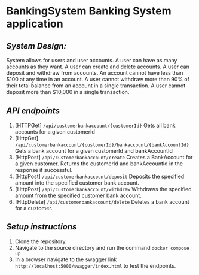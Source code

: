 # BankingSystem Banking System application
*System Design:* 
----------------------------------------------------------------------------
System allows for users and user accounts.
A user can have as many accounts as they want.
A user can create and delete accounts.
A user can deposit and withdraw from accounts.
An account cannot have less than $100 at any time in an account.
A user cannot withdraw more than 90% of their total balance from an account in a single transaction.
A user cannot deposit more than $10,000 in a single transaction.

*API endpoints*
----------------------------------------------------------------------------

1. [HTTPGet] `/api/customerbankaccount/{customerId}` Gets all bank accounts for a given customerId
2. [HttpGet] `/api/customerbankaccount/{customerId}/bankaccount/{bankAccountId}` Gets a bank account for a given customerId and bankAccountId
3. [HttpPost] `/api/customerbankaccount/create` Creates a BankAccount for a given customer. Returns the customerId and bankAccountId in the response if successful.
4. [HttpPost] `/api/customerbankaccount/deposit` Deposits the specified amount into the specified customer bank account.
5. [HttpPost] `/api/customerbankaccount/withdraw` Withdraws the specified amount from the specified customer bank account.
6. [HttpDelete] `/api/customerbankaccount/delete` Deletes a bank account for a customer.

*Setup instructions*
----------------------------------------------------------------------------
1. Clone the repository.
2. Navigate to the source directory and run the command `docker compose up`
3. In a browser navigate to the swagger link `http://localhost:5000/swagger/index.html` to test the endpoints.
